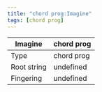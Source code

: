 ```yaml
---
title: "chord prog:Imagine"
tags: [chord prog]
---
```


|Imagine|chord prog|
|---|---|
|Type|chord prog|
|Root string|undefined|
|Fingering|undefined|

